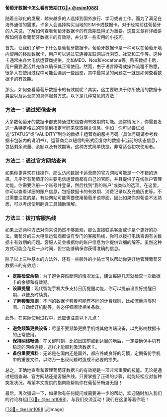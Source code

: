 **葡萄牙数据卡怎么看有效期[[TG💪+ @esim1088](https://t.me/s/esim1088)]**

随着全球化的发展，越来越多的人选择到国外旅行、学习或者工作。而为了满足在海外通信的需求，许多人会选择购买当地的SIM卡或数据卡。对于经常前往葡萄牙的人来说，了解如何查看葡萄牙数据卡的有效期显得尤为重要。这篇文章将详细讲解如何查看葡萄牙数据卡的有效期，并分享一些实用的小技巧。

首先，让我们了解一下什么是葡萄牙数据卡。葡萄牙数据卡是一种可以在葡萄牙境内使用的移动数据卡，用户可以通过它连接互联网进行浏览、社交和工作等。这种卡通常由各大电信运营商提供，比如MEO、Nos和Vodafone等。购买数据卡后，用户需要激活并充值以确保其正常使用。然而，由于语言障碍或操作流程不熟悉，很多人在使用过程中可能会遇到一些困惑，其中最常见的问题之一就是如何查看数据卡的有效期。

那么，如何查看葡萄牙数据卡的有效期呢？其实，这主要取决于你所使用的数据卡类型以及运营商的具体服务方式。以下是几种常见的方法：

### 方法一：通过短信查询

大多数葡萄牙的数据卡都支持通过短信查询有效期的功能。通常情况下，你需要发送一条特定格式的短信到指定号码来获取相关信息。例如，你可以尝试发送“STATUS”或“VALIDITY”到你的数据卡运营商的服务号码（具体号码请参考数据卡包装内的说明书）。运营商会以短信的形式回复你的数据卡当前的状态信息，包括剩余流量、余额以及有效期等。这种方式简单快捷，非常适合初次使用者。

### 方法二：通过官方网站查询

如果你更喜欢在线操作，那么访问数据卡运营商的官方网站可能是一个不错的选择。几乎所有葡萄牙的主要电信运营商都有自己的官网，并且提供了在线账户管理功能。你需要注册一个账号并登录，然后找到“我的账户”或类似的选项。在这里，你可以查看详细的账户信息，包括数据卡的有效期、消费记录以及充值历史等。不过需要注意的是，有些网站可能需要使用葡萄牙语界面，因此如果你对葡语不太熟悉，可以考虑使用翻译工具辅助理解。

### 方法三：拨打客服热线

如果上述两种方法对你来说仍然不够直观，那么直接联系客服或许是个更好的办法。葡萄牙的三大电信运营商都设有专门的客服热线，你可以拨打电话咨询有关数据卡有效期的问题。客服人员会根据你的账户信息为你提供详细的解答。虽然这种方式可能会花费一点时间，但它能够确保你获得准确的信息。

除了以上三种基本的方法外，还有一些额外的小贴士可以帮助你更好地管理葡萄牙数据卡的有效期：

- **定期检查余额**：为了避免突然断网的情况发生，建议每隔几天就检查一次数据卡的余额和有效期。
- **设置提醒**：现代智能手机大多支持日历提醒功能，你可以提前设置好提醒日期，以便及时续费。
- **了解套餐规则**：不同的数据卡套餐可能有不同的计费规则，比如流量清零时间、自动续订机制等，务必仔细阅读相关条款。

此外，在实际使用过程中，还应该注意以下几点：

- **避免频繁更换设备**：尽量不要频繁更换手机或其他终端设备，以免影响数据卡的正常使用。
- **保持网络畅通**：在关键时刻，比如出国前或到达目的地后，一定要确保手机有稳定的网络连接，这样才能顺利激活数据卡。
- **备份重要资料**：无论是在国内还是国外，都应养成良好的习惯，定期备份手机中的重要文件，以防万一出现问题时造成不必要的损失。

总之，正确地查看和管理葡萄牙数据卡的有效期是一项非常重要的技能。无论是通过短信查询、官方网站还是客服热线，只要掌握了正确的步骤，就能轻松应对各种突发状况。希望本文提供的指南能帮助你在葡萄牙畅游无阻！

最后，再次强调一下，如果你有任何疑问或需要进一步的帮助，欢迎随时加入我们的讨论群组[[TG💪+ @esim1088](https://t.me/s/esim1088)]，与我们交流互动！我们在这里等着你哦！

[[TG💪+ @esim1088](https://t.me/s/esim1088) ![Image](https://i.postimg.cc/4NQfJmqS/Snipaste-2025-05-13-00-14-12.png)]
